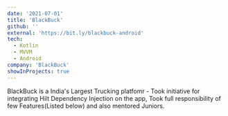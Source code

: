 ```yaml
---
date: '2021-07-01'
title: 'BlackBuck'
github: ''
external: 'https://bit.ly/blackbuck-android'
tech:
  - Kotlin
  - MVVM
  - Android
company: 'BlackBuck'
showInProjects: true
---
```


BlackBuck is a India's Largest Trucking platfomr - Took initiative for integrating Hilt Dependency Injection on the app, Took full responsibility of few Features(Listed below) and also mentored Juniors.
